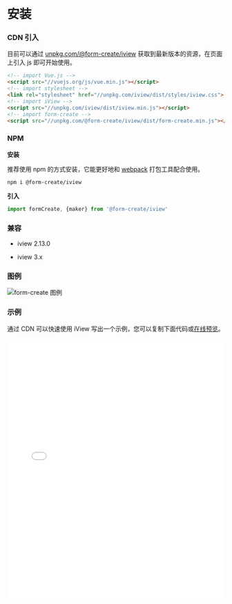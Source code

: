# 安装

### CDN 引入

目前可以通过 [unpkg.com/@form-create/iview](https://unpkg.com/@form-create/iview/) 获取到最新版本的资源，在页面上引入 js 即可开始使用。

```html
<!-- import Vue.js -->
<script src="//vuejs.org/js/vue.min.js"></script>
<!-- import stylesheet -->
<link rel="stylesheet" href="//unpkg.com/iview/dist/styles/iview.css">
<!-- import iView -->
<script src="//unpkg.com/iview/dist/iview.min.js"></script>
<!-- import form-create -->
<script src="//unpkg.com/@form-create/iview/dist/form-create.min.js"></script>

```


### NPM 

**安装**

推荐使用 npm 的方式安装，它能更好地和 [webpack](https://webpack.js.org/) 打包工具配合使用。

```
npm i @form-create/iview
```

**引入**

```js
import formCreate, {maker} from '@form-create/iview'
```

### 兼容

- iview 2.13.0

- iview 3.x


### 图例

![form-create 图例](https://raw.githubusercontent.com/xaboy/form-create/dev/images/sample110.jpg?1)



### 示例

通过 CDN 可以快速使用 iView 写出一个示例，您可以复制下面代码或[在线预览](http://fiddle.jshell.net/xaboy/j2zg6et0/show)。

<ClientOnly>

<iframe width="100%" height="600" src="//jsfiddle.net/xaboy/j2zg6et0/3/embedded/html,result/" allowfullscreen="allowfullscreen" allowpaymentrequest frameborder="0"></iframe>

</ClientOnly>